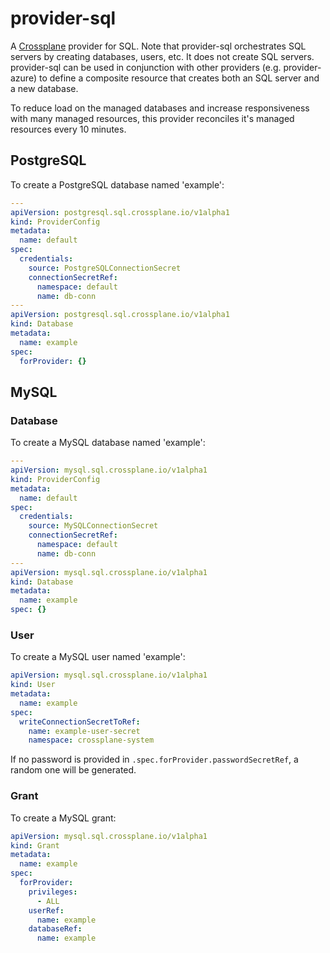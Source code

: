 # provider-sql

A [Crossplane] provider for SQL. Note that provider-sql orchestrates SQL servers
by creating databases, users, etc. It does not create SQL servers. provider-sql
can be used in conjunction with other providers (e.g. provider-azure) to define
a composite resource that creates both an SQL server and a new database.

To reduce load on the managed databases and increase responsiveness with many
managed resources, this provider reconciles it's managed resources every 10 minutes.

## PostgreSQL

To create a PostgreSQL database named 'example':

```yaml
---
apiVersion: postgresql.sql.crossplane.io/v1alpha1
kind: ProviderConfig
metadata:
  name: default
spec:
  credentials:
    source: PostgreSQLConnectionSecret
    connectionSecretRef:
      namespace: default
      name: db-conn
---
apiVersion: postgresql.sql.crossplane.io/v1alpha1
kind: Database
metadata:
  name: example
spec:
  forProvider: {}
```

## MySQL

### Database

To create a MySQL database named 'example':

```yaml
---
apiVersion: mysql.sql.crossplane.io/v1alpha1
kind: ProviderConfig
metadata:
  name: default
spec:
  credentials:
    source: MySQLConnectionSecret
    connectionSecretRef:
      namespace: default
      name: db-conn
---
apiVersion: mysql.sql.crossplane.io/v1alpha1
kind: Database
metadata:
  name: example
spec: {}
```

### User

To create a MySQL user named 'example':

```yaml
apiVersion: mysql.sql.crossplane.io/v1alpha1
kind: User
metadata:
  name: example
spec:
  writeConnectionSecretToRef:
    name: example-user-secret
    namespace: crossplane-system
```

If no password is provided in `.spec.forProvider.passwordSecretRef`, a random one will be generated.

### Grant

To create a MySQL grant:

```yaml
apiVersion: mysql.sql.crossplane.io/v1alpha1
kind: Grant
metadata:
  name: example
spec:
  forProvider:
    privileges:
      - ALL
    userRef:
      name: example
    databaseRef:
      name: example
```

[Crossplane]: https://crossplane.io

